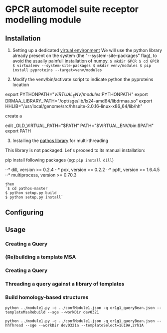 <h1>GPCR automodel suite receptor modelling module</h1>

<h2>Installation</h2>

1. Setting up a dedicated [virtual environment](http://docs.python-guide.org/en/latest/dev/virtualenvs/)
We will use the python library already present on the system (the "--system-site-packages" flag), to avoid
the usually painfull installation of numpy.
`$ mkdir GPCR
$ cd GPCR
$ virtualenv --system-site-packages
$ mkdir venv/modules
$ pip install pyproteins --target=venv/modules`

2. Modify the venv/bin/activate script to indicate python the pyproteins location



export PYTHONPATH="$VIRTUAL_ENV/modules:$PYTHONPATH"
export DRMAA_LIBRARY_PATH="/opt/sge/lib/lx24-amd64/libdrmaa.so"
export HHLIB="/usr/local/genome/src/hhsuite-2.0.16-linux-x86_64/lib/hh"

create a


edit
_OLD_VIRTUAL_PATH="$PATH"
PATH="$VIRTUAL_ENV/bin:$PATH"
export PATH






3. Installing the [pathos library](https://pypi.python.org/pypi/pathos) for multi-threading

 This library is not packaged. Let's proceed to its manual installation:


pip install following packages (eg: `pip install dill`)

⋅⋅* dill, version >= 0.2.4
⋅⋅* pox, version >= 0.2.2
⋅⋅* ppft, version >= 1.6.4.5
⋅⋅* multiprocess, version >= 0.70.3

    then
    `$ cd pathos-master
    $ python setup.py build
    $ python setup.py install`


<h2>Configuring</h2>

<h2>Usage</h2>

<h3>Creating a Query</h3>

<h3>(Re)building a template MSA</h3>

<h3>Creating a Query</h3>

<h3>Threading a query against a library of templates</h3>

<h3>Build homology-based structures</h3>

`python ../module1.py -c ../confModule1.json -q or1g1_queryBean.json --templateMsaRebuild --sge --workDir dev0321`


`python ../module1.py -c ../confModule1.json -q or1g1_queryBean.json --hhThread --sge --workDir dev0321a --templateSelect=1u19A,2rh1A`

